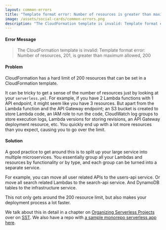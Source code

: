 ```yaml
---
layout: common-errors
title: "Template format error: Number of resources is greater than maximum allowed"
image: /assets/social-cards/common-errors.png
description: "The CloudFormation template is invalid: Template format error: Number of resources, 201, is greater than maximum allowed, 200"
---
```


#### Error Message

> The CloudFormation template is invalid: Template format error: Number of resources, 201, is greater than maximum allowed, 200

#### Problem

CloudFormation has a hard limit of 200 resources that can be set in a CloudFormation template.

It can be tricky to get a sense of the number of resources just by looking at your `serverless.yml`. For example, if you have 2 Lambda functions with 1 API endpoint, it might seem like you have 3 resources. But apart from the Lambda function and the API Gateway endpoint; an S3 bucket is created to store Lambda code, an IAM role to run the code, CloudWatch log groups to store execution logs, Lambda versions for storing revisions, an API Gateway deployment resource, etc. You quickly end up with a lot more resources than you expect, causing you to go over the limit.

#### Solution

A good practice to get around this is to split up your large service into multiple microservices. You essentially group all your Lambdas and resources by functionality or by type, and each group can be turned into a separate service.

For example, you can move all user related APIs to the users-api service. Or move all search related Lambdas to the search-api service. And DynamoDB tables to the infrastructure service.

This not only gets around the 200 resource limit, but also makes your deployment process a lot faster.

We talk about this in detail in a chapter on [Organizing Serverless Projects](https://sst.dev/chapters/organizing-serverless-projects.html) over on [SST](https://sst.dev). We also have a repo with [a sample monorepo serverless app here](https://github.com/AnomalyInnovations/serverless-stack-demo-mono-api).
